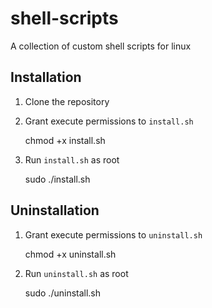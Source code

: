# shell-scripts

A collection of custom shell scripts for linux

## Installation

1. Clone the repository
2. Grant execute permissions to `install.sh`

    chmod +x install.sh

3. Run `install.sh` as root

    sudo ./install.sh

## Uninstallation

1. Grant execute permissions to `uninstall.sh`

    chmod +x uninstall.sh

2. Run `uninstall.sh` as root

    sudo ./uninstall.sh
